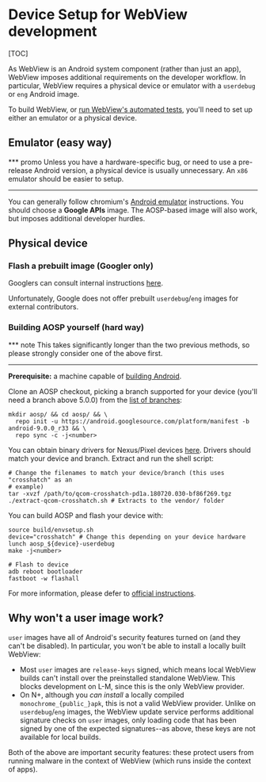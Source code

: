 # Device Setup for WebView development

[TOC]

As WebView is an Android system component (rather than just an app), WebView
imposes additional requirements on the developer workflow. In particular,
WebView requires a physical device or emulator with a `userdebug` or `eng`
Android image.

To build WebView, or [run WebView's automated tests](./test-instructions.md),
you'll need to set up either an emulator or a physical device.

## Emulator (easy way)

*** promo
Unless you have a hardware-specific bug, or need to use a pre-release Android
version, a physical device is usually unnecessary. An `x86` emulator should be
easier to setup.
***

You can generally follow chromium's [Android
emulator](/docs/android_emulator.md) instructions. You should choose a **Google
APIs** image. The AOSP-based image will also work, but imposes additional
developer hurdles.


## Physical device

### Flash a prebuilt image (Googler only)

Googlers can consult internal instructions
[here](http://go/clank-webview/building-webview/device-setup).

Unfortunately, Google does not offer prebuilt `userdebug`/`eng` images for
external contributors.

### Building AOSP yourself (hard way)

*** note
This takes significantly longer than the two previous methods, so please
strongly consider one of the above first.
***

**Prerequisite:** a machine capable of [building
Android](http://source.android.com/source/building.html).

Clone an AOSP checkout, picking a branch supported for your device (you'll need
a branch above 5.0.0) from the [list of
branches](https://source.android.com/setup/start/build-numbers.html#source-code-tags-and-builds):

```shell
mkdir aosp/ && cd aosp/ && \
  repo init -u https://android.googlesource.com/platform/manifest -b android-9.0.0_r33 && \
  repo sync -c -j<number>
```

You can obtain binary drivers for Nexus/Pixel devices
[here](https://developers.google.com/android/drivers). Drivers should match your
device and branch. Extract and run the shell script:

```shell
# Change the filenames to match your device/branch (this uses "crosshatch" as an
# example)
tar -xvzf /path/to/qcom-crosshatch-pd1a.180720.030-bf86f269.tgz
./extract-qcom-crosshatch.sh # Extracts to the vendor/ folder
```

You can build AOSP and flash your device with:

```shell
source build/envsetup.sh
device="crosshatch" # Change this depending on your device hardware
lunch aosp_${device}-userdebug
make -j<number>

# Flash to device
adb reboot bootloader
fastboot -w flashall
```

For more information, please defer to [official
instructions](https://source.android.com/setup/build/downloading).

## Why won't a user image work?

`user` images have all of Android's security features turned on (and they can't
be disabled). In particular, you won't be able to install a locally built
WebView:

* Most `user` images are `release-keys` signed, which means local WebView builds
  can't install over the preinstalled standalone WebView. This blocks
  development on L-M, since this is the only WebView provider.
* On N+, although you _can install_ a locally compiled
  `monochrome_{public_}apk`, this is not a valid WebView provider. Unlike on
  `userdebug`/`eng` images, the WebView update service performs additional
  signature checks on `user` images, only loading code that has been signed by
  one of the expected signatures--as above, these keys are not available for
  local builds.

Both of the above are important security features: these protect users from
running malware in the context of WebView (which runs inside the context of
apps).
